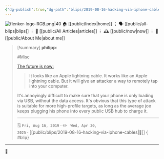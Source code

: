 ```yaml
---
{"dg-publish":true,"dg-path":"blips/2019-08-16-hacking-via-iphone-cables.md","dg-permalink":"2019/08/16/hacking-via-iphone-cables/","permalink":"/2019/08/16/hacking-via-iphone-cables/","title":"philipp @ 2019-08-16"}
---
```



<div class="transclusion internal-embed is-loaded"><div class="markdown-embed">




![flenker-logo-RGB.png|40](/img/user/attachments/flenker-logo-RGB.png)
🏠 [[public/Index\|home]]  ⋮ 🗣️ [[public/all-blips\|blips]] ⋮  📝 [[public/All Articles\|articles]]  ⋮ 🕰️ [[public/now\|now]] ⋮ 🪪 [[public/About Me\|about me]]


</div></div>


> [!summary] **philipp**:
>
> #Misc
>
> [The future is now:](https://www.vice.com/en_us/article/evj4qw/these-iphone-lightning-cables-will-hack-your-computer)
>
> > It looks like an Apple lightning cable. It works like an Apple lightning cable. But it will give an attacker a way to remotely tap into your computer.
>
> It's annoyingly difficult to make sure that your phone is only loading via USB, without the data access. It's obvious that this type of attack is suitable for more high-profile targets, as long as the average joe keeps plugging his phone into every public USB hub to charge it.
> - - -
>
> 🗓️ <code>Fri, Aug 16, 2019</code>  · ✏️ <code> Wed, Apr 30, 2025</code>  · [[public/blips/2019-08-16-hacking-via-iphone-cables\|🔗]]
{ #blip}


- - -

 👾
